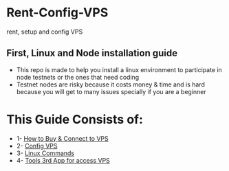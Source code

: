 # Rent-Config-VPS
rent, setup and config VPS

## First, Linux and Node installation guide
* This repo is made to help you install a linux environment to participate in node testnets or the ones that need coding
* Testnet nodes are risky because it costs money & time and is hard because you will get to many issues specially if you are a beginner

# This Guide Consists of:
* 1- [How to Buy & Connect to VPS](https://github.com/nicomunasatya/Rent-Config-VPS/blob/main/buy_vps.md)
* 2- [Config VPS](https://github.com/nicomunasatya/Rent-Config-VPS/blob/main/config_vps.md)
* 3- [Linux Commands](https://github.com/nicomunasatya/Rent-Config-VPS/blob/main/linux_commands.md)
* 4- [Tools 3rd App for access VPS]()
